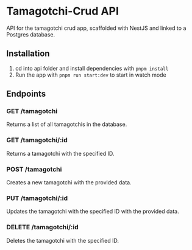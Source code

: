 # Tamagotchi-Crud API

API for the tamagotchi crud app, scaffolded with NestJS and linked to a Postgres database.

## Installation

1. cd into api folder and install dependencies with `pnpm install`
2. Run the app with `pnpm run start:dev` to start in watch mode

## Endpoints

### GET /tamagotchi

Returns a list of all tamagotchis in the database.

### GET /tamagotchi/:id

Returns a tamagotchi with the specified ID.

### POST /tamagotchi

Creates a new tamagotchi with the provided data.

### PUT /tamagotchi/:id

Updates the tamagotchi with the specified ID with the provided data.

### DELETE /tamagotchi/:id

Deletes the tamagotchi with the specified ID.